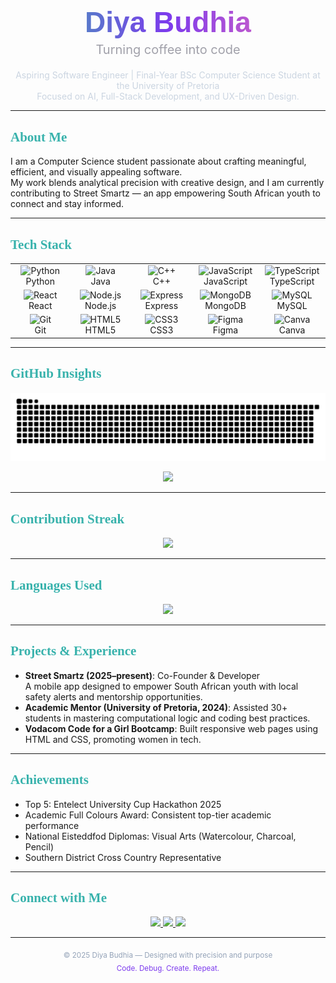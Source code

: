 <!-- Diya Budhia - GitHub Profile README -->

<div align="center">

  <h1 style="font-family: 'Poppins', sans-serif; font-weight: 700; font-size: 46px; background: linear-gradient(90deg, #38B2AC, #7C3AED, #F472B6); -webkit-background-clip: text; -webkit-text-fill-color: transparent; margin-bottom: 0;">
    Diya Budhia
  </h1>
  <h3 style="font-family: 'Inter', sans-serif; font-weight: 400; font-size: 20px; color: #A1A1AA; margin-top: 5px;">
    Turning coffee into code
  </h3>
  <p style="font-family: 'Inter', sans-serif; color: #CBD5E1; max-width: 700px;">
    Aspiring Software Engineer | Final-Year BSc Computer Science Student at the University of Pretoria<br>
    Focused on AI, Full-Stack Development, and UX-Driven Design.
  </p>

</div>

---

<h2 align="left" style="color:#38B2AC; font-family:'Playfair Display', serif; font-weight:700;">About Me</h2>

I am a Computer Science student passionate about crafting meaningful, efficient, and visually appealing software.  
My work blends analytical precision with creative design, and I am currently contributing to Street Smartz — an app empowering South African youth to connect and stay informed.  



---

<h2 align="left" style="color:#38B2AC; font-family:'Playfair Display', serif; font-weight:700;">Tech Stack</h2>

<table>
  <tr>
    <td align="center" width="110">
      <img src="https://cdn.jsdelivr.net/gh/devicons/devicon/icons/python/python-original.svg" height="40" alt="Python"/><br>Python
    </td>
    <td align="center" width="110">
      <img src="https://cdn.jsdelivr.net/gh/devicons/devicon/icons/java/java-original.svg" height="40" alt="Java"/><br>Java
    </td>
    <td align="center" width="110">
      <img src="https://cdn.jsdelivr.net/gh/devicons/devicon/icons/cplusplus/cplusplus-original.svg" height="40" alt="C++"/><br>C++
    </td>
    <td align="center" width="110">
      <img src="https://cdn.jsdelivr.net/gh/devicons/devicon/icons/javascript/javascript-original.svg" height="40" alt="JavaScript"/><br>JavaScript
    </td>
    <td align="center" width="110">
      <img src="https://cdn.jsdelivr.net/gh/devicons/devicon/icons/typescript/typescript-original.svg" height="40" alt="TypeScript"/><br>TypeScript
    </td>
  </tr>
  <tr>
    <td align="center" width="110">
      <img src="https://cdn.jsdelivr.net/gh/devicons/devicon/icons/react/react-original.svg" height="40" alt="React"/><br>React
    </td>
    <td align="center" width="110">
      <img src="https://cdn.jsdelivr.net/gh/devicons/devicon/icons/nodejs/nodejs-original.svg" height="40" alt="Node.js"/><br>Node.js
    </td>
    <td align="center" width="110">
      <img src="https://cdn.jsdelivr.net/gh/devicons/devicon/icons/express/express-original.svg" height="40" alt="Express"/><br>Express
    </td>
    <td align="center" width="110">
      <img src="https://cdn.jsdelivr.net/gh/devicons/devicon/icons/mongodb/mongodb-original.svg" height="40" alt="MongoDB"/><br>MongoDB
    </td>
    <td align="center" width="110">
      <img src="https://cdn.jsdelivr.net/gh/devicons/devicon/icons/mysql/mysql-original.svg" height="40" alt="MySQL"/><br>MySQL
    </td>
  </tr>
  <tr>
    <td align="center" width="110">
      <img src="https://cdn.jsdelivr.net/gh/devicons/devicon/icons/git/git-original.svg" height="40" alt="Git"/><br>Git
    </td>
    <td align="center" width="110">
      <img src="https://cdn.jsdelivr.net/gh/devicons/devicon/icons/html5/html5-original.svg" height="40" alt="HTML5"/><br>HTML5
    </td>
    <td align="center" width="110">
      <img src="https://cdn.jsdelivr.net/gh/devicons/devicon/icons/css3/css3-original.svg" height="40" alt="CSS3"/><br>CSS3
    </td>
    <td align="center" width="110">
      <img src="https://cdn.jsdelivr.net/gh/devicons/devicon/icons/figma/figma-original.svg" height="40" alt="Figma"/><br>Figma
    </td>
    <td align="center" width="110">
      <img src="https://cdn.jsdelivr.net/gh/devicons/devicon/icons/canva/canva-original.svg" height="40" alt="Canva"/><br>Canva
    </td>
  </tr>
</table>

---

<h2 align="left" style="color:#38B2AC; font-family:'Playfair Display', serif; font-weight:700;">GitHub Insights</h2>

<picture>
  <source media="(prefers-color-scheme: dark)" srcset="https://raw.githubusercontent.com/diyaxbudhia/diyaxbudhia/output/github-contribution-grid-snake-dark.svg">
  <img alt="GitHub contribution snake" src="https://raw.githubusercontent.com/diyaxbudhia/diyaxbudhia/output/github-contribution-grid-snake.svg">
</picture>
<p>
    
</p>

<p align="center">
  <img height="170em" src="https://github-readme-stats.vercel.app/api?username=diyaxbudhia&theme=neon&show_icons=true&hide_border=false&title_color=38B2AC&icon_color=7C3AED&text_color=E2E8F0&bg_color=0D1117" />
</p>

---

<h2 align="left" style="color:#38B2AC; font-family:'Playfair Display', serif; font-weight:700;">Contribution Streak</h2>

<p align="center">
  <img src="https://nirzak-streak-stats.vercel.app/?user=diyaxbudhia&theme=neon&hide_border=false" />
</p>

---

<h2 align="left" style="color:#38B2AC; font-family:'Playfair Display', serif; font-weight:700;">Languages Used</h2>

<p align="center">
  <img src="https://github-readme-stats.vercel.app/api/top-langs/?username=diyaxbudhia&theme=neon&hide_border=false&layout=compact&title_color=7C3AED&text_color=E2E8F0&bg_color=0D1117" />
</p>

---
<h2 align="left" style="color:#38B2AC; font-family:'Playfair Display', serif; font-weight:700;">Projects & Experience</h2>

- **Street Smartz (2025–present)**: Co-Founder & Developer  
  A mobile app designed to empower South African youth with local safety alerts and mentorship opportunities.  
- **Academic Mentor (University of Pretoria, 2024)**: Assisted 30+ students in mastering computational logic and coding best practices.  
- **Vodacom Code for a Girl Bootcamp**: Built responsive web pages using HTML and CSS, promoting women in tech.

---

<h2 align="left" style="color:#38B2AC; font-family:'Playfair Display', serif; font-weight:700;">Achievements</h2>

- Top 5: Entelect University Cup Hackathon 2025  
- Academic Full Colours Award: Consistent top-tier academic performance  
- National Eisteddfod Diplomas: Visual Arts (Watercolour, Charcoal, Pencil)  
- Southern District Cross Country Representative  

---

<h2 align="left" style="color:#38B2AC; font-family:'Playfair Display', serif; font-weight:700;">Connect with Me</h2>

<p align="center">
  <a href="https://www.linkedin.com/in/diya-budhia-a9124a355/" target="_blank">
    <img src="https://img.shields.io/badge/LinkedIn-38B2AC?style=for-the-badge&logo=linkedin&logoColor=white" />
  </a>
  <a href="mailto:diya.budhia@gmail.com">
    <img src="https://img.shields.io/badge/Gmail-7C3AED?style=for-the-badge&logo=gmail&logoColor=white" />
  </a>
  <a href="https://github.com/diyaxbudhia">
    <img src="https://img.shields.io/badge/GitHub-1E293B?style=for-the-badge&logo=github&logoColor=white" />
  </a>
</p>

---

<div align="center">
  <sub style="color:#94A3B8;">
    © 2025 Diya Budhia — Designed with precision and purpose  
  </sub><br>
  <sub style="color:#7C3AED;">
    Code. Debug. Create. Repeat.
  </sub>
</div>
